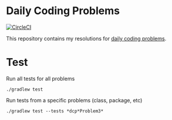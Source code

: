 # Daily Coding Problems

[![CircleCI](https://circleci.com/gh/andrenmaia/daily-coding-problems/tree/master.svg?style=svg)](https://circleci.com/gh/andrenmaia/daily-coding-problems/tree/master)

This repository contains my resolutions for [daily coding problems](https://www.dailycodingproblem.com/).


# Test

Run all tests for all problems

```
./gradlew test
```

Run tests from a specific problems (class, package, etc)

```
./gradlew test --tests *dcp*Problem3*
```